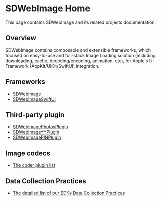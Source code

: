 # SDWebImage Home

This page contains SDWebImage and its related projects documentation.

## Overview

SDWebImage contains composable and extensible frameworks, which focused on easy-to-use and full-stack Image Loading solution (including downloading, cache, decoding/encoding, animation, etc), for Apple's UI Framework (AppKit/UIKit/SwiftUI) integration.

## Frameworks

+ [SDWebImage](./documentation/sdwebimage)
+ [SDWebImageSwiftUI](./documentation/sdwebimageswiftui)

## Third-party plugin

+ [SDWebImagePhotosPlugin](./documentation/sdwebimagephotosplugin)
+ [SDWebImageYYPlugin](./documentation/sdwebimageyyplugin)
+ [SDWebImagePINPlugin](./documentation/sdwebimagepinplugin)

## Image codecs

+ [The coder plugin list](https://github.com/SDWebImage/SDWebImage/wiki/Coder-Plugin-List)

## Data Collection Practices

+ [The detailed list of our SDKs Data Collection Practices](./DataCollection)
